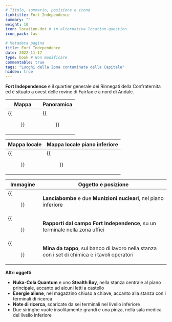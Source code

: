 ```yaml
---
# Titolo, sommario, posizione e icona
linktitle: Fort Independence
summary: ""
weight: 10
icon: location-dot # in alternativa location-question
icon_pack: fas

# Metadata pagina
title: Fort Independence
date: 2022-11-17
type: book # Non modificare
commentable: true
tags: "Luoghi della Zona contaminata della Capitale"
hidden: true
---
```



<div class="fo3">


**Fort Independence** è il quartier generale dei Rinnegati della Confraternita ed è situato a ovest delle rovine di Fairfax e a nord di Andale.

| Mappa                                         | Panoramica                                |
| --------------------------------------------- | ----------------------------------------- |
| {{<figure src="fo3/Fort_Independence_loc.webp">}} | {{<figure src="fo3/Fort_Independence.webp">}} |

| Mappa locale                                      | Mappa locale piano inferiore                  |
| ------------------------------------------------- | --------------------------------------------- |
| {{<figure src="fo3/Fort_Independence_loc_map.webp">}} | {{<figure src="fo3/Fort_Independence_map.webp">}} |


| Immagine                                                 | Oggetto e posizione                                                                           |
| -------------------------------------------------------- | --------------------------------------------------------------------------------------------- |
| {{<figure src="fo3/FI_Miss_Launcher.webp">}}                 | **Lanciabombe** e due **Munizioni nucleari**, nel piano inferiore                             |
| {{<figure src="fo3/Fo3_research_notes.webp">}}               | **Rapporti dal campo Fort Independence**, su un terminale nella zona uffici                   |
| {{<figure src="fo3/Fort_Independence_bottlecap_mine.webp">}} | **Mina da tappo**, sul banco di lavoro nella stanza con i set di chimica e i tavoli operatori |


**Altri oggetti**:
- **Nuka-Cola Quantum** e uno **Stealth Boy**, nella stanza centrale al piano principale, accanto ad alcuni letti a castello
- **Energie aliene**, nel magazzino chiuso a chiave, accanto alla stanza con i terminali di ricerca
- **Note di ricerca**, scaricate da sei terminali nel livello inferiore
- Due siringhe vuote insolitamente grandi e una pinza, nella sala medica del livello inferiore

</div>